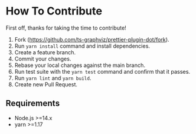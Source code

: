 # How To Contribute

First off, thanks for taking the time to contribute!

1. Fork (<https://github.com/ts-graphviz/prettier-plugin-dot/fork>).
2. Run `yarn install` command and install dependencies.
3. Create a feature branch.
4. Commit your changes.
5. Rebase your local changes against the main branch.
6. Run test suite with the `yarn test` command and confirm that it passes.
7. Run `yarn lint` and `yarn build`.
8. Create new Pull Request.

## Requirements

- Node.js >=14.x
- yarn >=1.17
